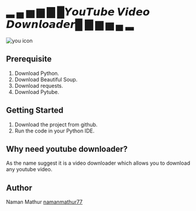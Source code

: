 #  ▂ ▄ ▅ ▆ ▇ █𝙔𝙤𝙪𝙏𝙪𝙗𝙚 𝙑𝙞𝙙𝙚𝙤 𝘿𝙤𝙬𝙣𝙡𝙤𝙖𝙙𝙚𝙧█ ▇ ▆ ▅ ▄ ▂ 
![you icon](https://qwyoutube.com/images/android/logo-name.png)

## Prerequisite
1. Download Python.
2. Download Beautiful Soup.
3. Download requests.
4. Download Pytube.

## Getting Started
1. Download the project from github.
2. Run the code in your Python IDE.

## Why need youtube downloader?
As the name suggest it is a video downloader which allows you to download any youtube video.

## Author
Naman Mathur [namanmathur77](https://github.com/NamanMathur77)
